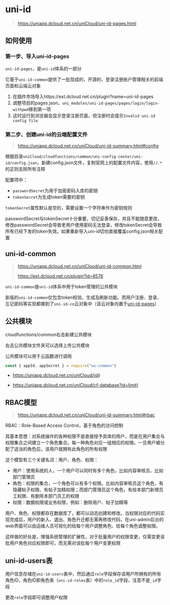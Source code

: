 # uni-id

> https://uniapp.dcloud.net.cn/uniCloud/uni-id-pages.html

## 如何使用

### 第一步、导入uni-id-pages

`uni-id-pages`，是`uni-id`体系的一部分

它基于`uni-id-common`提供了一批现成的、开源的、登录注册账户管理相关的前端页面和云端云对象

1. 在插件市场导入https://ext.dcloud.net.cn/plugin?name=uni-id-pages
1. 调整项目的pages.json，`uni_modules/uni-id-pages/pages/login/login-withpwd`移到第一项
2. 这时运行到浏览器会显示登录注册页面，但注册时会提示`Invalid uni-id config file`

### 第二步、创建uni-id的云端配置文件

> https://uniapp.dcloud.net.cn/uniCloud/uni-id-summary.html#config

根据目录`uniCloud/cloudfunctions/common/uni-config-center/uni-id/config.json`，新建config.json文件，复制官网上的配置文件内容，使用`//.*`的正则去除所有注释

配置项中：

- `passwordSecret`为用于加密密码入库的密钥
- `tokenSecret`为生成token需要的密钥

`tokenSecret`属性默认是空的，需要设置一个字符串作为密钥规则

passwordSecret与tokenSecret十分重要，切记妥善保存，并且不能随意更改，修改passwordSecret会导致老用户使用密码无法登录，修改tokenSecret会导致所有已经下发的token失效。如果重新导入uni-id切勿直接覆盖config.json相关配置

## uni-id-common

> https://uniapp.dcloud.net.cn/uniCloud/uni-id-common.html
>
> https://ext.dcloud.net.cn/plugin?id=8576

`uni-id-common`是`uni-id`体系中用于token管理的公共模块

新版的`uni-id-common`仅包含token校验、生成及刷新功能。而用户注册、登录、忘记密码等实现都挪到了`uni-id-co`云对象中（该云对象内置于[uni-id-pages](https://uniapp.dcloud.net.cn/uniCloud/uni-id-pages)）

## 公共模块

cloudfunctions/common右击新建公共模块

右击公共模块文件夹可以选择上传公共模块

公共模块可以用于云函数进行调用

```js
const { appId, appSecret } = require("wx-common")
```

- https://uniapp.dcloud.net.cn/uniCloud/jql)

- https://uniapp.dcloud.net.cn/uniCloud/cf-database?id=limit)

## RBAC模型

> https://uniapp.dcloud.net.cn/uniCloud/uni-id-summary.html#rbac

RBAC：Role-Based Access Control，基于角色的访问控制

其基本思想：对系统操作的各种权限不是直接授予具体的用户，而是在用户集合与权限集合之间建立一个角色集合。每一种角色对应一组相应的权限。一旦用户被分配了适当的角色后，该用户就拥有此角色的所有权限

这个模型有三个关键名词：用户、角色、权限：

- 用户：使用系统的人，一个用户可以同时有多个角色，比如内容审核员、比如部门管理员
- 角色：权限的集合，一个角色可以有多个权限。比如内容审核员这个角色，有隐藏帖子权限、有帖子加精权限；而部门管理员这个角色，有给本部门新增员工权限、有删除本部门员工的权限
- 权限：数据权限或业务权限，例如：删除用户、帖子加精等

用户、角色、权限都存在数据库了，都可以动态创建和修改。当权限对应的代码实现完成后，用户的新入、退出、角色升迁都无需再修改代码，在uni-admin后台的web界面可以由运维人员可视化的给每个用户调整角色、给每个角色调整权限。

这样做的好处是，增强系统管理的扩展性，对于批量用户的权限变更，仅需变更该批用户角色对应权限即可，而无需对该批每个用户变更权限

## uni-id-users表

用户信息存储在`uni-id-users`表中，然后通过`role`字段保存该用户所拥有的所有角色ID，角色ID即角色表（`uni-id-roles`表）中的`role_id`字段，注意不是`_id`字段

更改`role`字段即可调整用户权限
